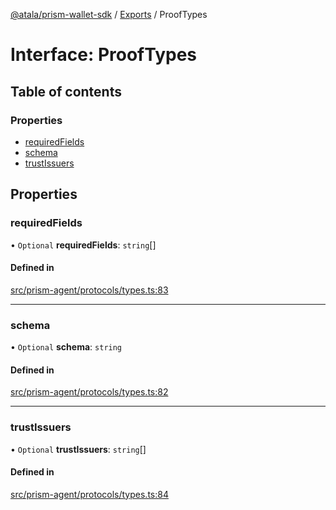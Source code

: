 [@atala/prism-wallet-sdk](../README.md) / [Exports](../modules.md) / ProofTypes

# Interface: ProofTypes

## Table of contents

### Properties

- [requiredFields](ProofTypes.md#requiredfields)
- [schema](ProofTypes.md#schema)
- [trustIssuers](ProofTypes.md#trustissuers)

## Properties

### requiredFields

• `Optional` **requiredFields**: `string`[]

#### Defined in

[src/prism-agent/protocols/types.ts:83](https://github.com/input-output-hk/atala-prism-wallet-sdk-ts/blob/f8f2652/src/prism-agent/protocols/types.ts#L83)

___

### schema

• `Optional` **schema**: `string`

#### Defined in

[src/prism-agent/protocols/types.ts:82](https://github.com/input-output-hk/atala-prism-wallet-sdk-ts/blob/f8f2652/src/prism-agent/protocols/types.ts#L82)

___

### trustIssuers

• `Optional` **trustIssuers**: `string`[]

#### Defined in

[src/prism-agent/protocols/types.ts:84](https://github.com/input-output-hk/atala-prism-wallet-sdk-ts/blob/f8f2652/src/prism-agent/protocols/types.ts#L84)
